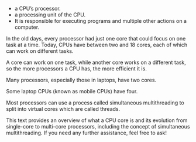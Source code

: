 - a CPU’s processor.
- a processing unit of the CPU. 
- It is responsible for executing programs and multiple other actions on a computer.

In the old days, every processor had just one core that could focus on one task at a time. Today, CPUs have between two and 18 cores, each of which can work on different tasks.

A core can work on one task, while another core works on a different task, so the more processors a CPU has, the more efficient it is.

Many processors, especially those in laptops, have two cores.

Some laptop CPUs (known as mobile CPUs) have four.

Most processors can use a process called simultaneous multithreading to split into virtual cores which are called threads.

This text provides an overview of what a CPU core is and its evolution from single-core to multi-core processors, including the concept of simultaneous multithreading. If you need any further assistance, feel free to ask!